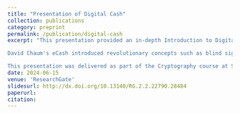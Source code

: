 ```yaml
---
title: "Presentation of Digital Cash"
collection: publications
category: preprint
permalink: /publication/digital-cash
excerpt: "This presentation provided an in-depth Introduction to Digital Cash, exploring the fundamental concepts behind digital currencies and their evolution. The focus was on two renowned digital cash systems: David Chaum's eCash and Stefan Brands' digital cash model. The session examined the key features of these systems, their cryptographic foundations, and how they contribute to the development of privacy and security in digital transactions.

David Chaum's eCash introduced revolutionary concepts such as blind signatures to ensure privacy in electronic transactions, paving the way for secure digital payment methods. Stefan Brands' system further built on these ideas by offering anonymous digital cash with enhanced security features, including improved methods for authentication and privacy preservation.

This presentation was delivered as part of the Cryptography course at Shahid Beheshti University, where students gained insights into the history and technical aspects of digital currencies, exploring how cryptography underpins the security of modern digital cash systems."
date: 2024-06-15
venue: 'ResearchGate'
slidesurl: http://dx.doi.org/10.13140/RG.2.2.22790.28484
paperurl: 
citation: 
---
```

